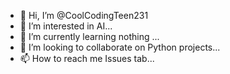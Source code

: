 - 👋 Hi, I’m @CoolCodingTeen231
- 👀 I’m interested in AI...
- 🌱 I’m currently learning nothing ...
- 💞️ I’m looking to collaborate on Python projects...
- 📫 How to reach me Issues tab...

<!---
CoolCodingTeen231/CoolCodingTeen231 is a ✨ special ✨ repository because its `README.md` (this file) appears on your GitHub profile.
You can click the Preview link to take a look at your changes.
--->
